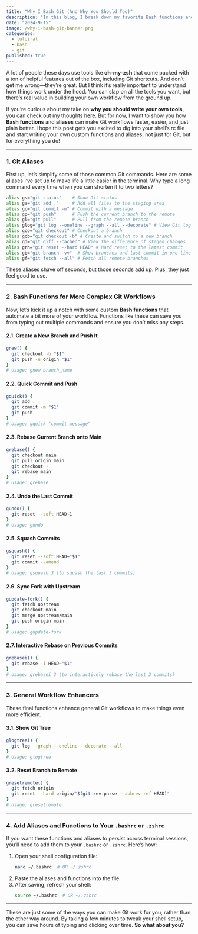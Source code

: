 ```yaml
---
title: "Why I Bash Git (And Why You Should Too)"
description: "In this blog, I break down my favorite Bash functions and aliases that make working with Git faster and more efficient. Learn how to create custom Git workflows in your terminal that save time and reduce typing. Whether you’re a terminal purist or just curious about automating your Git commands, this post has something for everyone!"
date: "2024-9-15"
image: /why-i-bash-git-banner.png
categories:
  - tutoiral
  - bash
  - git
published: true
---
```


A lot of people these days use tools like **oh-my-zsh** that come packed with a ton of helpful features out of the box, including Git shortcuts. And don’t get me wrong—they’re great. But I think it’s really important to understand how things work under the hood. You can slap on all the tools you want, but there’s real value in building your own workflow from the ground up.

If you’re curious about my take on **why you should write your own tools**, you can check out my thoughts [here](https://jimmymcbride.dev/blog/writing-your-own-tools). But for now, I want to show you how **Bash functions** and **aliases** can make Git workflows faster, easier, and just plain better. I hope this post gets you excited to dig into your shell’s rc file and start writing your own custom functions and aliases, not just for Git, but for everything you do!

---

### 1. **Git Aliases**

First up, let’s simplify some of those common Git commands. Here are some aliases I’ve set up to make life a little easier in the terminal. Why type a long command every time when you can shorten it to two letters?

```bash
alias gs="git status"    # Show Git status
alias ga="git add ."     # Add all files to the staging area
alias gc="git commit -m" # Commit with a message
alias gp="git push"      # Push the current branch to the remote
alias gl="git pull"      # Pull from the remote branch
alias glog="git log --oneline --graph --all --decorate" # View Git log in one-line format
alias gco="git checkout" # Checkout a branch
alias gcb="git checkout -b" # Create and switch to a new branch
alias gd="git diff --cached" # View the difference of staged changes
alias grh="git reset --hard HEAD" # Hard reset to the latest commit
alias gb="git branch -vv"  # Show branches and last commit in one-line format
alias gf="git fetch --all" # Fetch all remote branches
```

These aliases shave off seconds, but those seconds add up. Plus, they just feel good to use.

---

### 2. **Bash Functions for More Complex Git Workflows**

Now, let’s kick it up a notch with some custom **Bash functions** that automate a bit more of your workflow. Functions like these can save you from typing out multiple commands and ensure you don’t miss any steps.

#### 2.1. **Create a New Branch and Push It**
```bash
gnew() {
  git checkout -b "$1"
  git push -u origin "$1"
}
# Usage: gnew branch_name
```

#### 2.2. **Quick Commit and Push**
```bash
gquick() {
  git add .
  git commit -m "$1"
  git push
}
# Usage: gquick "commit message"
```

#### 2.3. **Rebase Current Branch onto Main**
```bash
grebase() {
  git checkout main
  git pull origin main
  git checkout -
  git rebase main
}
# Usage: grebase
```

#### 2.4. **Undo the Last Commit**
```bash
gundo() {
  git reset --soft HEAD~1
}
# Usage: gundo
```

#### 2.5. **Squash Commits**
```bash
gsquash() {
  git reset --soft HEAD~"$1"
  git commit --amend
}
# Usage: gsquash 3 (to squash the last 3 commits)
```

#### 2.6. **Sync Fork with Upstream**
```bash
gupdate-fork() {
  git fetch upstream
  git checkout main
  git merge upstream/main
  git push origin main
}
# Usage: gupdate-fork
```

#### 2.7. **Interactive Rebase on Previous Commits**
```bash
grebasei() {
  git rebase -i HEAD~"$1"
}
# Usage: grebasei 3 (to interactively rebase the last 3 commits)
```

---

### 3. **General Workflow Enhancers**

These final functions enhance general Git workflows to make things even more efficient.

#### 3.1. **Show Git Tree**
```bash
glogtree() {
  git log --graph --oneline --decorate --all
}
# Usage: glogtree
```

#### 3.2. **Reset Branch to Remote**
```bash
gresetremote() {
  git fetch origin
  git reset --hard origin/"$(git rev-parse --abbrev-ref HEAD)"
}
# Usage: gresetremote
```

---

### 4. **Add Aliases and Functions to Your `.bashrc` or `.zshrc`**

If you want these functions and aliases to persist across terminal sessions, you’ll need to add them to your `.bashrc` or `.zshrc`. Here’s how:

1. Open your shell configuration file:
    ```bash
    nano ~/.bashrc  # OR ~/.zshrc
    ```
2. Paste the aliases and functions into the file.
3. After saving, refresh your shell:
    ```bash
    source ~/.bashrc  # OR ~/.zshrc
    ```

---

These are just some of the ways you can make Git work for you, rather than the other way around. By taking a few minutes to tweak your shell setup, you can save hours of typing and clicking over time. **So what about you?**
